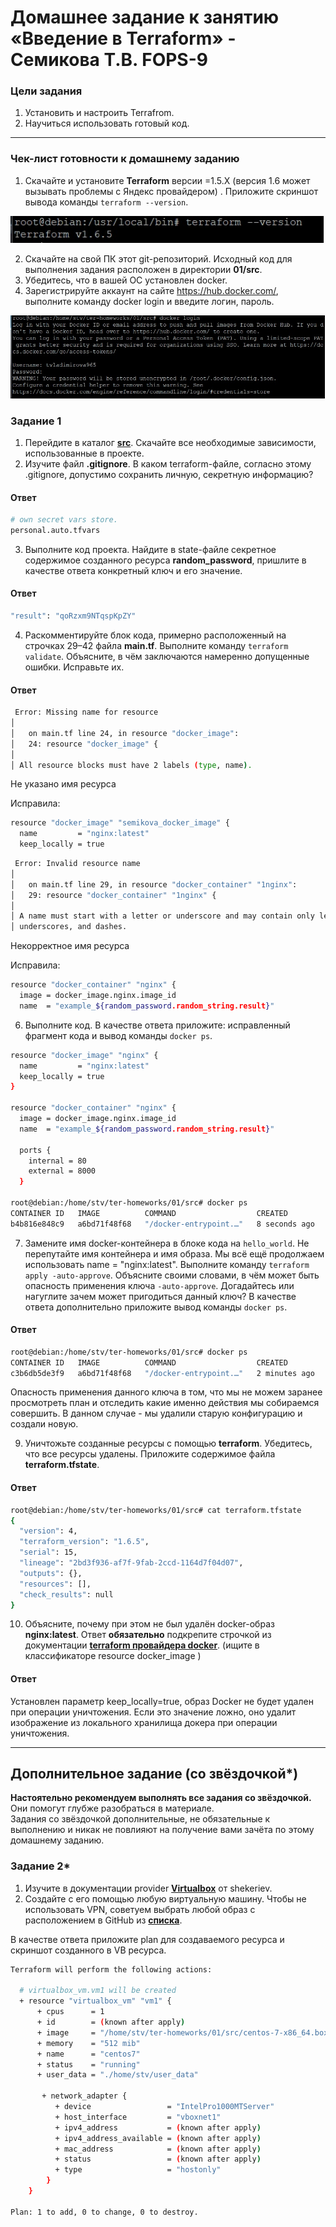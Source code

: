 # Домашнее задание к занятию «Введение в Terraform» - Семикова Т.В. FOPS-9

### Цели задания

1. Установить и настроить Terrafrom.
2. Научиться использовать готовый код.
------

### Чек-лист готовности к домашнему заданию

1. Скачайте и установите **Terraform** версии =1.5.Х (версия 1.6 может вызывать проблемы с Яндекс провайдером) . Приложите скриншот вывода команды ```terraform --version```.

![ad](https://github.com/SemikovaTV/hw_terraform/blob/main/01/1.jpg)

2. Скачайте на свой ПК этот git-репозиторий. Исходный код для выполнения задания расположен в директории **01/src**.
3. Убедитесь, что в вашей ОС установлен docker.
4. Зарегистрируйте аккаунт на сайте https://hub.docker.com/, выполните команду docker login и введите логин, пароль.
   
![ad](https://github.com/SemikovaTV/hw_terraform/blob/main/01/2.jpg)

### Задание 1

1. Перейдите в каталог [**src**](https://github.com/netology-code/ter-homeworks/tree/main/01/src). Скачайте все необходимые зависимости, использованные в проекте.
2. Изучите файл **.gitignore**. В каком terraform-файле, согласно этому .gitignore, допустимо сохранить личную, секретную информацию?
#### Ответ
```bash
# own secret vars store.
personal.auto.tfvars
```
3. Выполните код проекта. Найдите  в state-файле секретное содержимое созданного ресурса **random_password**, пришлите в качестве ответа конкретный ключ и его значение.
#### Ответ
```bash
"result": "qoRzxm9NTqspKpZY"
```
4. Раскомментируйте блок кода, примерно расположенный на строчках 29–42 файла **main.tf**.
Выполните команду ```terraform validate```. Объясните, в чём заключаются намеренно допущенные ошибки. Исправьте их.
#### Ответ
```bash
 Error: Missing name for resource
│
│   on main.tf line 24, in resource "docker_image":
│   24: resource "docker_image" {
│
│ All resource blocks must have 2 labels (type, name).
```
Не указано имя ресурса

Исправила:
```bash
resource "docker_image" "semikova_docker_image" {
  name         = "nginx:latest"
  keep_locally = true
```
```bash
 Error: Invalid resource name
│
│   on main.tf line 29, in resource "docker_container" "1nginx":
│   29: resource "docker_container" "1nginx" {
│
│ A name must start with a letter or underscore and may contain only letters, digits,
│ underscores, and dashes.
```
Некорректное имя ресурсa

Исправила:
```bash
resource "docker_container" "nginx" {
  image = docker_image.nginx.image_id
  name  = "example_${random_password.random_string.result}"
```


6. Выполните код. В качестве ответа приложите: исправленный фрагмент кода и вывод команды ```docker ps```.
```bash
resource "docker_image" "nginx" {
  name         = "nginx:latest"
  keep_locally = true
}

resource "docker_container" "nginx" {
  image = docker_image.nginx.image_id
  name  = "example_${random_password.random_string.result}"

  ports {
    internal = 80
    external = 8000
  }

root@debian:/home/stv/ter-homeworks/01/src# docker ps
CONTAINER ID   IMAGE          COMMAND                  CREATED         STATUS         PORTS                  NAMES
b4b816e848c9   a6bd71f48f68   "/docker-entrypoint.…"   8 seconds ago   Up 6 seconds   0.0.0.0:8000->80/tcp   example_qoRzxm9NTqspKpZY
```
7. Замените имя docker-контейнера в блоке кода на ```hello_world```. Не перепутайте имя контейнера и имя образа. Мы всё ещё продолжаем использовать name = "nginx:latest". Выполните команду ```terraform apply -auto-approve```.
Объясните своими словами, в чём может быть опасность применения ключа  ```-auto-approve```. Догадайтесь или нагуглите зачем может пригодиться данный ключ? В качестве ответа дополнительно приложите вывод команды ```docker ps```.
#### Ответ
```bash
root@debian:/home/stv/ter-homeworks/01/src# docker ps
CONTAINER ID   IMAGE          COMMAND                  CREATED         STATUS         PORTS                  NAMES
c3b6db5de3f9   a6bd71f48f68   "/docker-entrypoint.…"   2 minutes ago   Up 2 minutes   0.0.0.0:8000->80/tcp   hello-world
```
Опасность применения данного ключа в том, что мы не можем заранее просмотреть план и отследить какие именно действия мы собираемся совершить. В данном случае - мы удалили старую конфигурацию и создали новую.

9. Уничтожьте созданные ресурсы с помощью **terraform**. Убедитесь, что все ресурсы удалены. Приложите содержимое файла **terraform.tfstate**.
#### Ответ
```bash
root@debian:/home/stv/ter-homeworks/01/src# cat terraform.tfstate
{
  "version": 4,
  "terraform_version": "1.6.5",
  "serial": 15,
  "lineage": "2bd3f936-af7f-9fab-2ccd-1164d7f04d07",
  "outputs": {},
  "resources": [],
  "check_results": null
}
```
10. Объясните, почему при этом не был удалён docker-образ **nginx:latest**. Ответ **обязательно** подкрепите строчкой из документации [**terraform провайдера docker**](https://docs.comcloud.xyz/providers/kreuzwerker/docker/latest/docs).  (ищите в классификаторе resource docker_image )

#### Ответ
Установлен параметр keep_locally=true, образ Docker не будет удален при операции уничтожения. Если это значение ложно, оно удалит изображение из локального хранилища докера при операции уничтожения.

------

## Дополнительное задание (со звёздочкой*)

**Настоятельно рекомендуем выполнять все задания со звёздочкой.** Они помогут глубже разобраться в материале.   
Задания со звёздочкой дополнительные, не обязательные к выполнению и никак не повлияют на получение вами зачёта по этому домашнему заданию. 

### Задание 2*

1. Изучите в документации provider [**Virtualbox**](https://docs.comcloud.xyz/providers/shekeriev/virtualbox/latest/docs) от 
shekeriev.
2. Создайте с его помощью любую виртуальную машину. Чтобы не использовать VPN, советуем выбрать любой образ с расположением в GitHub из [**списка**](https://www.vagrantbox.es/).

В качестве ответа приложите plan для создаваемого ресурса и скриншот созданного в VB ресурса. 
```bash
Terraform will perform the following actions:

  # virtualbox_vm.vm1 will be created
  + resource "virtualbox_vm" "vm1" {
      + cpus      = 1
      + id        = (known after apply)
      + image     = "/home/stv/ter-homeworks/01/src/centos-7-x86_64.box"
      + memory    = "512 mib"
      + name      = "centos7"
      + status    = "running"
      + user_data = "./home/stv/user_data"

       + network_adapter {
          + device                 = "IntelPro1000MTServer"
          + host_interface         = "vboxnet1"
          + ipv4_address           = (known after apply)
          + ipv4_address_available = (known after apply)
          + mac_address            = (known after apply)
          + status                 = (known after apply)
          + type                   = "hostonly"
        }
    }

Plan: 1 to add, 0 to change, 0 to destroy.
```
